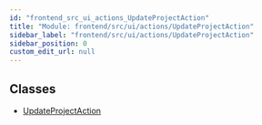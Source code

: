 ```yaml
---
id: "frontend_src_ui_actions_UpdateProjectAction"
title: "Module: frontend/src/ui/actions/UpdateProjectAction"
sidebar_label: "frontend/src/ui/actions/UpdateProjectAction"
sidebar_position: 0
custom_edit_url: null
---
```


## Classes

- [UpdateProjectAction](../classes/frontend_src_ui_actions_UpdateProjectAction.UpdateProjectAction.md)
